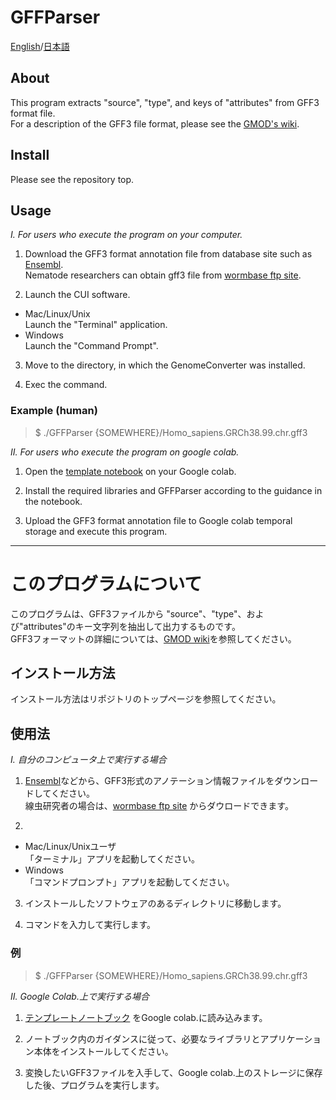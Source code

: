 # GFFParser

[English](#About)/[日本語](#このプログラムについて)

## About
This program extracts "source", "type", and keys of "attributes" from GFF3 format file.  
For a description of the GFF3 file format, please see the [GMOD's wiki](http://gmod.org/wiki/GFF3).  

## Install
Please see the repository top.

## Usage
_I. For users who execute the program on your computer._
1. Download the GFF3 format annotation file from database site such as [Ensembl](http://m.ensembl.org/info/data/ftp/index.html).  
Nematode researchers can obtain gff3 file from [wormbase ftp site](ftp://ftp.wormbase.org/pub/wormbase/species/).

2. Launch the CUI software. 
- Mac/Linux/Unix  
Launch the "Terminal" application.  
- Windows  
Launch the "Command Prompt".  

3. Move to the directory, in which the GenomeConverter was installed.

4. Exec the command.

### Example (human)  
> $ ./GFFParser {SOMEWHERE}/Homo_sapiens.GRCh38.99.chr.gff3    


_II. For users who execute the program on google colab._
1. Open the [template notebook](https://github.com/YujiSue/BioInfoTools/blob/master/BioInfoTools_Template.ipynb) on your Google colab.  

2. Install the required libraries and GFFParser according to the guidance in the notebook.

3. Upload the GFF3 format annotation file to Google colab temporal storage and execute this program.

***

# このプログラムについて
このプログラムは、GFF3ファイルから "source"、"type"、および"attributes"のキー文字列を抽出して出力するものです。    
GFF3フォーマットの詳細については、[GMOD wiki](http://gmod.org/wiki/GFF3)を参照してください。   

## インストール方法
インストール方法はリポジトリのトップページを参照してください。

## 使用法  
_I. 自分のコンピュータ上で実行する場合_
1. [Ensembl](http://m.ensembl.org/info/data/ftp/index.html)などから、GFF3形式のアノテーション情報ファイルをダウンロードしてください。  
線虫研究者の場合は、[wormbase ftp site](ftp://ftp.wormbase.org/pub/wormbase/species/) からダウロードできます。  

2. 
- Mac/Linux/Unixユーザ  
「ターミナル」アプリを起動してください。  
- Windows  
「コマンドプロンプト」アプリを起動してください。    

3. インストールしたソフトウェアのあるディレクトリに移動します。

4. コマンドを入力して実行します。

### 例
> $ ./GFFParser {SOMEWHERE}/Homo_sapiens.GRCh38.99.chr.gff3    


_II. Google Colab.上で実行する場合_
1. [テンプレートノートブック](https://github.com/YujiSue/BioInfoTools/blob/master/BioInfoTools_Template.ipynb) をGoogle colab.に読み込みます。  

2. ノートブック内のガイダンスに従って、必要なライブラリとアプリケーション本体をインストールしてください。

3. 変換したいGFF3ファイルを入手して、Google colab.上のストレージに保存した後、プログラムを実行します。
